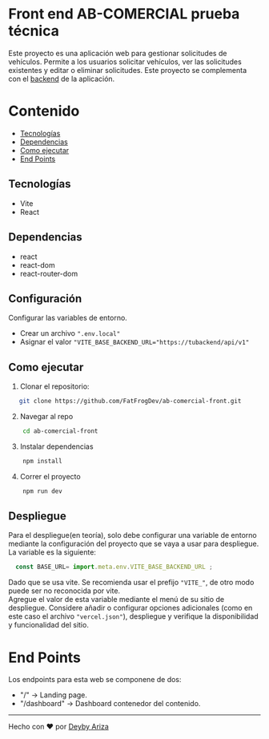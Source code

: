 # Front end AB-COMERCIAL prueba técnica

Este proyecto es una aplicación web para gestionar solicitudes de vehículos. Permite a los usuarios solicitar vehículos, ver las solicitudes existentes y editar o eliminar solicitudes. 
Este proyecto se complementa con el [backend](https://github.com/FatFrogDev/ab-comercial-front) de la aplicación.

# Contenido

- [Tecnologías](#Tecnologías)
- [Dependencias](#Dependencias)
- [Como ejecutar](#Como-Ejecutar)
- [End Points](#End-Points)


## Tecnologías

- Vite
- React

## Dependencias

- react
- react-dom
- react-router-dom

## Configuración

Configurar las variables de entorno. 
- Crear un archivo `".env.local"`
- Asignar el valor `"VITE_BASE_BACKEND_URL="https://tubackend/api/v1"`

## Como ejecutar

1. Clonar el repositorio:

```sh
   git clone https://github.com/FatFrogDev/ab-comercial-front.git
```
2. Navegar al repo

```sh
    cd ab-comercial-front
```
3. Instalar dependencias

```sh
    npm install
```

4. Correr el proyecto

```sh
    npm run dev
```

## Despliegue

Para el despliegue(en teoría), solo debe configurar una variable de entorno mediante la configuración del proyecto que se vaya a usar para despliegue.<br>
La variable es la siguiente:
```js
  const BASE_URL= import.meta.env.VITE_BASE_BACKEND_URL ;
```
Dado que se usa vite. Se recomienda usar el prefijo `"VITE_"`, de otro modo puede ser no reconocida por vite.<br>
Agregue el valor de esta variable mediante el menú de su sitio de despliegue. Considere añadir o configurar opciones adicionales (como en este caso el archivo `"vercel.json"`), despliegue y verifique la disponibilidad y funcionalidad del sitio.
# End Points

Los endpoints para esta web se componene de dos:

- "/" -> Landing page.
- "/dashboard" -> Dashboard contenedor del contenido.

---
Hecho con ♥ por [Deyby Ariza](https://github.com/fatfrogdev/)

